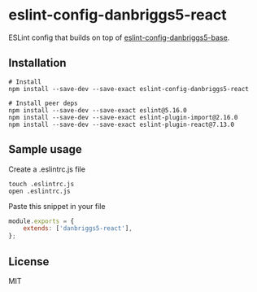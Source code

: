 # eslint-config-danbriggs5-react
ESLint config that builds on top of [eslint-config-danbriggs5-base](https://www.npmjs.com/package/eslint-config-danbriggs5-base).

## Installation
```shell
# Install
npm install --save-dev --save-exact eslint-config-danbriggs5-react

# Install peer deps
npm install --save-dev --save-exact eslint@5.16.0
npm install --save-dev --save-exact eslint-plugin-import@2.16.0
npm install --save-dev --save-exact eslint-plugin-react@7.13.0
```

## Sample usage
Create a .eslintrc.js file
```shell
touch .eslintrc.js
open .eslintrc.js
```
Paste this snippet in your file
```javascript
module.exports = {
	extends: ['danbriggs5-react'],
};
```
## License
MIT
